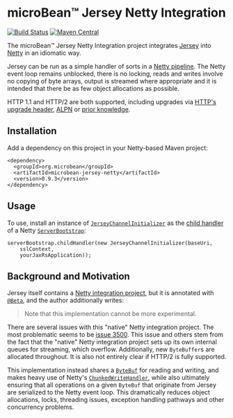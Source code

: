 # microBean™ Jersey Netty Integration

[![Build Status](https://travis-ci.com/microbean/microbean-jersey-netty.svg?branch=master)](https://travis-ci.com/microbean/microbean-jersey-netty)
[![Maven Central](https://maven-badges.herokuapp.com/maven-central/org.microbean/microbean-jersey-netty/badge.svg)](https://maven-badges.herokuapp.com/maven-central/org.microbean/microbean-jersey-netty)

The microBean™ Jersey Netty Integration project integrates
[Jersey](https://jersey.github.io/) into [Netty](https://netty.io) in
an idiomatic way.

Jersey can be run as a simple handler of sorts in a [Netty
pipeline](http://tutorials.jenkov.com/netty/netty-channelpipeline.html).
The Netty event loop remains unblocked, there is no locking, reads and
writes involve no copying of byte arrays, output is streamed where
appropriate and it is intended that there be as few object allocations
as possible.

HTTP 1.1 and HTTP/2 are both supported, including upgrades via [HTTP's
upgrade
header](https://svn.tools.ietf.org/svn/wg/httpbis/specs/rfc7230.html#header.upgrade),
[ALPN](https://www.rfc-editor.org/rfc/rfc7301#page-2) or [prior
knowledge](https://http2.github.io/http2-spec/#known-http).

## Installation

Add a dependency on this project in your Netty-based Maven project:

```
<dependency>
  <groupId>org.microbean</groupId>
  <artifactId>microbean-jersey-netty</artifactId>
  <version>0.9.3</version>
</dependency>
```

## Usage

To use, install an instance of
[`JerseyChannelInitializer`](https://microbean.github.io/microbean-jersey-netty/apidocs/org/microbean/jersey/netty/JerseyChannelInitializer.html)
as the [child
handler](https://netty.io/4.1/api/io/netty/bootstrap/ServerBootstrap.html#childHandler-io.netty.channel.ChannelHandler-)
of a Netty
[`ServerBootstrap`](https://netty.io/4.1/api/io/netty/bootstrap/ServerBootstrap.html):

    serverBootstrap.childHandler(new JerseyChannelInitializer(baseUri,
        sslContext,
        yourJaxRsApplication));

## Background and Motivation

Jersey itself contains a [Netty integration
project](https://github.com/eclipse-ee4j/jersey/tree/master/containers/netty-http),
but it is annotated with
[`@Beta`](https://jersey.github.io/apidocs/2.28/jersey/org/glassfish/jersey/Beta.html),
and the author additionally writes:

> Note that this implementation cannot be more experimental.

There are several issues with this "native" Netty integration project.
The most problematic seems to be [issue
3500](https://github.com/eclipse-ee4j/jersey/issues/3500).  This issue
and others stem from the fact that the "native" Netty integration
project sets up its own internal queues for streaming, which overflow.
Additionally, new `ByteBuffer`s are allocated throughout.  It is also
not entirely clear if HTTP/2 is fully supported.

This implementation instead shares a
[`ByteBuf`](https://netty.io/4.1/api/io/netty/buffer/ByteBuf.html) for
reading and writing, and makes heavy use of Netty's
[`ChunkedWriteHandler`](https://netty.io/4.1/api/io/netty/handler/stream/ChunkedWriteHandler.html),
while also ultimately ensuring that all operations on a given
`ByteBuf` that originate from Jersey are serialized to the Netty event
loop.  This dramatically reduces object allocations, locks, threading
issues, exception handling pathways and other concurrency problems.
